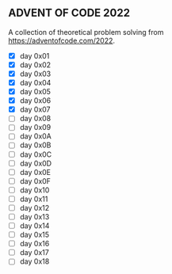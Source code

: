 ## ADVENT OF CODE 2022

A collection of theoretical problem solving from https://adventofcode.com/2022.

- [x] day 0x01
- [x] day 0x02
- [x] day 0x03
- [x] day 0x04
- [x] day 0x05
- [x] day 0x06
- [x] day 0x07
- [ ] day 0x08
- [ ] day 0x09
- [ ] day 0x0A
- [ ] day 0x0B
- [ ] day 0x0C
- [ ] day 0x0D
- [ ] day 0x0E
- [ ] day 0x0F
- [ ] day 0x10
- [ ] day 0x11
- [ ] day 0x12
- [ ] day 0x13
- [ ] day 0x14
- [ ] day 0x15
- [ ] day 0x16
- [ ] day 0x17
- [ ] day 0x18
